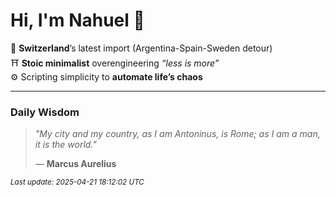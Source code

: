 # Hi, I'm Nahuel :tiger:

📍 **Switzerland**’s latest import (Argentina-Spain-Sweden detour)  
⛩️ **Stoic minimalist** overengineering *“less is more”*  
⚙️ Scripting simplicity to **automate life’s chaos**

---

### Daily Wisdom
> _"My city and my country, as I am Antoninus, is Rome; as I am a man, it is the world."_  
>
> — **Marcus Aurelius**

<sub>*Last update: 2025-04-21 18:12:02 UTC*</sub>

